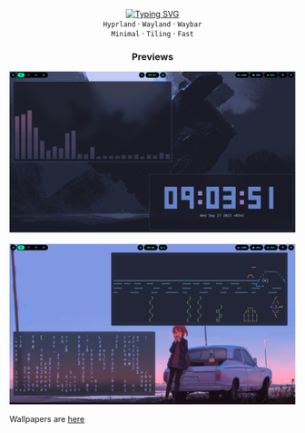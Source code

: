 <p align="center">
  <a href="https://git.io/typing-svg"><img src="https://readme-typing-svg.demolab.com?font=Fira+Code&size=32&pause=1000&color=00FFD1&background=00000000&center=true&vCenter=true&width=500&height=60&lines=frgnc-subash's+dots" alt="Typing SVG" /></a>
  <br>
  <code>Hyprland</code> · <code>Wayland</code> · <code>Waybar</code>
  <br>
  <code>Minimal</code> · <code>Tiling</code> · <code>Fast</code>
</p>
 
<h3 align="center">Previews</h3>

<p align="center">
  <img src=".assets/previews/preview-1.png" alt="preview-1" width="800"><br><br>
  <img src=".assets/previews/preview-2.png" alt="preview-2" width="800">
</p>

Wallpapers are <a href="https://github.com/frgnc-subash/wallpapers">here</a>
